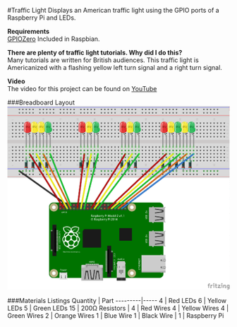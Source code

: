 #Traffic Light
Displays an American traffic light using the GPIO ports of a Raspberry Pi and LEDs.

**Requirements** </br>
[GPIOZero](https://gpiozero.readthedocs.io/en/v1.3.1/)
Included in Raspbian.

**There are plenty of traffic light tutorials. Why did I do this?** </br>
Many tutorials are written for British audiences. This traffic light is Americanized with a flashing yellow left turn signal and a right turn signal.

**Video** </br>
The video for this project can be found on [YouTube](https://youtu.be/-SS9GEyLIJk)

###Breadboard Layout
![Breadboard Layout](https://github.com/StampedingLonghorn/Traffic-Light/blob/master/Traffic%20Light.png)

###Materials Listings
Quantity | Part
---------|-----
4 | Red LEDs
6 | Yellow LEDs
5 | Green LEDs
15 | 200Ω Resistors
|
4 | Red Wires
4 | Yellow Wires
4 | Green Wires
2 | Orange Wires
1 | Blue Wire
1 | Black Wire
|
1 | Raspberry Pi

